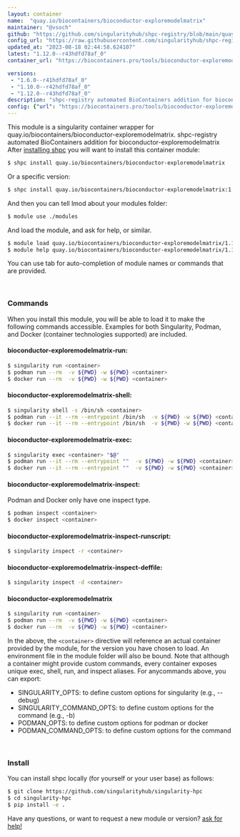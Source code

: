 ```yaml
---
layout: container
name:  "quay.io/biocontainers/bioconductor-exploremodelmatrix"
maintainer: "@vsoch"
github: "https://github.com/singularityhub/shpc-registry/blob/main/quay.io/biocontainers/bioconductor-exploremodelmatrix/container.yaml"
config_url: "https://raw.githubusercontent.com/singularityhub/shpc-registry/main/quay.io/biocontainers/bioconductor-exploremodelmatrix/container.yaml"
updated_at: "2023-08-18 02:44:58.624107"
latest: "1.12.0--r43hdfd78af_0"
container_url: "https://biocontainers.pro/tools/bioconductor-exploremodelmatrix"

versions:
 - "1.6.0--r41hdfd78af_0"
 - "1.10.0--r42hdfd78af_0"
 - "1.12.0--r43hdfd78af_0"
description: "shpc-registry automated BioContainers addition for bioconductor-exploremodelmatrix"
config: {"url": "https://biocontainers.pro/tools/bioconductor-exploremodelmatrix", "maintainer": "@vsoch", "description": "shpc-registry automated BioContainers addition for bioconductor-exploremodelmatrix", "latest": {"1.12.0--r43hdfd78af_0": "sha256:b0441998b451dc4289dbfeb8ffbce7780ff885ffe1ab4b783f363edabc9f5b12"}, "tags": {"1.6.0--r41hdfd78af_0": "sha256:4ec7ee7288a004b15f6eb5ba137d167a5755a245171f27baa8b1270edb581b78", "1.10.0--r42hdfd78af_0": "sha256:bbe7283acd865135b3ef93e246ea7512bedf94309d68d217794ba294255ca303", "1.12.0--r43hdfd78af_0": "sha256:b0441998b451dc4289dbfeb8ffbce7780ff885ffe1ab4b783f363edabc9f5b12"}, "docker": "quay.io/biocontainers/bioconductor-exploremodelmatrix"}
---
```


This module is a singularity container wrapper for quay.io/biocontainers/bioconductor-exploremodelmatrix.
shpc-registry automated BioContainers addition for bioconductor-exploremodelmatrix
After [installing shpc](#install) you will want to install this container module:


```bash
$ shpc install quay.io/biocontainers/bioconductor-exploremodelmatrix
```

Or a specific version:

```bash
$ shpc install quay.io/biocontainers/bioconductor-exploremodelmatrix:1.12.0--r43hdfd78af_0
```

And then you can tell lmod about your modules folder:

```bash
$ module use ./modules
```

And load the module, and ask for help, or similar.

```bash
$ module load quay.io/biocontainers/bioconductor-exploremodelmatrix/1.12.0--r43hdfd78af_0
$ module help quay.io/biocontainers/bioconductor-exploremodelmatrix/1.12.0--r43hdfd78af_0
```

You can use tab for auto-completion of module names or commands that are provided.

<br>

### Commands

When you install this module, you will be able to load it to make the following commands accessible.
Examples for both Singularity, Podman, and Docker (container technologies supported) are included.

#### bioconductor-exploremodelmatrix-run:

```bash
$ singularity run <container>
$ podman run --rm  -v ${PWD} -w ${PWD} <container>
$ docker run --rm  -v ${PWD} -w ${PWD} <container>
```

#### bioconductor-exploremodelmatrix-shell:

```bash
$ singularity shell -s /bin/sh <container>
$ podman run --it --rm --entrypoint /bin/sh  -v ${PWD} -w ${PWD} <container>
$ docker run --it --rm --entrypoint /bin/sh  -v ${PWD} -w ${PWD} <container>
```

#### bioconductor-exploremodelmatrix-exec:

```bash
$ singularity exec <container> "$@"
$ podman run --it --rm --entrypoint ""  -v ${PWD} -w ${PWD} <container> "$@"
$ docker run --it --rm --entrypoint ""  -v ${PWD} -w ${PWD} <container> "$@"
```

#### bioconductor-exploremodelmatrix-inspect:

Podman and Docker only have one inspect type.

```bash
$ podman inspect <container>
$ docker inspect <container>
```

#### bioconductor-exploremodelmatrix-inspect-runscript:

```bash
$ singularity inspect -r <container>
```

#### bioconductor-exploremodelmatrix-inspect-deffile:

```bash
$ singularity inspect -d <container>
```



#### bioconductor-exploremodelmatrix

```bash
$ singularity run <container>
$ podman run --rm  -v ${PWD} -w ${PWD} <container>
$ docker run --rm  -v ${PWD} -w ${PWD} <container>
```


In the above, the `<container>` directive will reference an actual container provided
by the module, for the version you have chosen to load. An environment file in the
module folder will also be bound. Note that although a container
might provide custom commands, every container exposes unique exec, shell, run, and
inspect aliases. For anycommands above, you can export:

 - SINGULARITY_OPTS: to define custom options for singularity (e.g., --debug)
 - SINGULARITY_COMMAND_OPTS: to define custom options for the command (e.g., -b)
 - PODMAN_OPTS: to define custom options for podman or docker
 - PODMAN_COMMAND_OPTS: to define custom options for the command

<br>

### Install

You can install shpc locally (for yourself or your user base) as follows:

```bash
$ git clone https://github.com/singularityhub/singularity-hpc
$ cd singularity-hpc
$ pip install -e .
```

Have any questions, or want to request a new module or version? [ask for help!](https://github.com/singularityhub/singularity-hpc/issues)